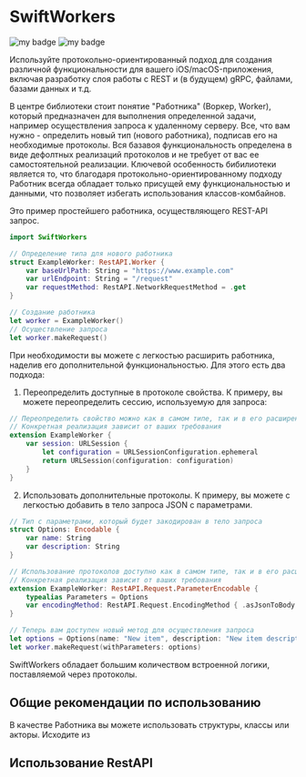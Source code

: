 #  SwiftWorkers

![my badge](https://badgen.net/static/Swift/6/orange) ![my badge](https://badgen.net/static/license/MIT/blue)

Используйте протокольно-ориентированный подход для создания различной функциональности для вашего iOS/macOS-приложения, включая разработку слоя работы с REST и (в будущем) gRPC, файлами, базами данных и т.д. 

В центре библиотеки стоит понятие "Работника" (Воркер, Worker), который предназначен для выполнения определенной задачи, например осуществления запроса к удаленному серверу. Все, что вам нужно - определить новый тип (нового работника), подписав его на необходимые протоколы. Вся базавоя функциональность определена в виде дефолтных реализаций протоколов и не требует от вас ее самостоятельной реализации. Ключевой особенность бибилиотеки является то, что благодаря протокольно-ориентированному подходу Работник всегда обладает только присущей ему функциональностью и данными, что позволяет избегать использования классов-комбайнов.

Это пример простейшего работника, осуществляющего REST-API запрос.

```swift
import SwiftWorkers

// Определение типа для нового работника
struct ExampleWorker: RestAPI.Worker {
    var baseUrlPath: String = "https://www.example.com"
    var urlEndpoint: String = "/request"
    var requestMethod: RestAPI.NetworkRequestMethod = .get
}

// Создание работника
let worker = ExampleWorker()
// Осуществление запроса
let worker.makeRequest()
``` 

При необходимости вы можете с легкостью расширить работника, наделив его дополнительной функциональностью. Для этого есть два подхода:

1. Переопределить доступные в протоколе свойства. К примеру, вы можете переопределить сессию, используемую для запроса:

```swift
// Переопределить свойство можно как в самом типе, так и в его расширении
// Конкретная реализация зависит от ваших требования
extension ExampleWorker {
    var session: URLSession {
        let configuration = URLSessionConfiguration.ephemeral
        return URLSession(configuration: configuration)
    }
}
```

2. Использовать дополнительные протоколы. К примеру, вы можете с легкостью добавить в тело запроса JSON с параметрами.

```swift
// Тип с параметрами, который будет закодирован в тело запроса
struct Options: Encodable {
    var name: String
    var description: String
}

// Использование протоколов доступно как в самом типе, так и в его расширении
// Конкретная реализация зависит от ваших требования
extension ExampleWorker: RestAPI.Request.ParameterEncodable {
    typealias Parameters = Options
    var encodingMethod: RestAPI.Request.EncodingMethod { .asJsonToBody }
}

// Теперь вам доступен новый метод для осуществления запроса
let options = Options(name: "New item", description: "New item description")
let worker.makeRequest(withParameters: options)
```

SwiftWorkers обладает большим количеством встроенной логики, поставляемой через протоколы. 

## Общие рекомендации по использованию

В качестве Работника вы можете использовать структуры, классы или акторы. Исходите из 

## Использование RestAPI


